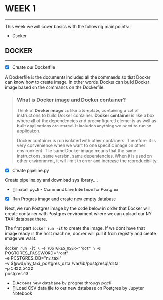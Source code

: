 # WEEK 1
---
 This week we will cover basics with the following main points:
 - Docker

## DOCKER
---
- [x] Create our Dockerfile

A Dockerfile is the documents included all the commands so that Docker can know how to create image. In other words, Docker can build Docker image based on the commands on the Dockerfile.

> ### What is Docker image and Docker container?
> Think of **Docker image** as like a template, containing a set of instructions to build Docker container. **Docker container** is like a box where all of the dependencies and preconfigured elements as well as built applications are stored. It includes anything we need to run an applicaiton. 
>
> Docker container is run isolated with other containers. Therefore, it is very convenience when we want to one specific image on other environment. The same Docker image means that the same instructions, same version, same dependencies. When it is used on other environment, it will limit th error and increase the reproducibility. 

- [x] Create pipeline.py

Create pipeline.py and download sys library....

- [] Install pgcli - Command Line Interface for Postgres
- [x] Run Progres image and create new empty database

Next, we run Postgres image by the code below in order that Docker will create container with Postgres environment where we can upload our NY TAXI database there. 

The first part `docker run -it` to create the image. If we dont have that image ready in the host machine, docker will pull it from registry and create image we want. 

`docker run -it \`
 `-e POSTGRES_USER="root" \`
 -e POSTGRES_PASSWORD="root" \
 -e POSTGRES_DB="ny_taxi" \
 -v $(pwd)/ny_taxi_postgres_data:/var/lib/postgresql/data \
 -p 5432:5432 \
postgres:13`

- [] Access new database by progres through pgcli
- [] Load CSV data file to our new database on Postgres by Jupyter Notebook